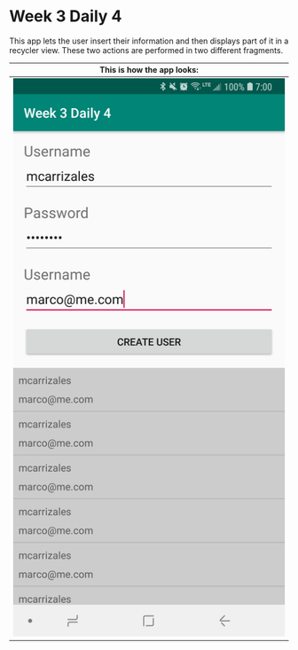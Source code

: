 # Week 3 Daily 4

This app lets the user insert their information and then displays part of it in a recycler view. 
These two actions are performed in two different fragments.

This is how the app looks: |
--- |
![alt text][img] |

[img]: https://github.com/a00512098/screenshots/blob/master/week3day4/device-2019-02-28-162939.png?raw=true "The app running"
